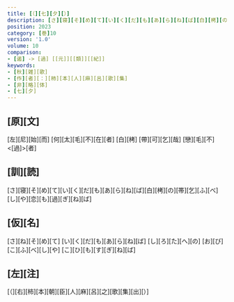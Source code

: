 ```yaml
---
title: [（][七][夕][）]
description: [さ][寝][そ][め][て][い][く][だ][も][あ][ら][ね][ば][白][栲][の][帯][乞][ふ][べ][し][や][恋][も][過][ぎ][ね][ば]
position: 2023
category: [巻]10
version: '1.0'
volume: 10
comparison:
- [遏] -> [過] [[元]][[類]][[紀]]
keywords:
- [秋][雑][歌]
- [作][者][：][柿][本][人][麻][呂][歌][集]
- [非][略][体]
- [七][夕]
---
```


## [原][文]

[左][尼][始][而] [何][太][毛][不][在][者] [白][栲] [帶][可][乞][哉] [戀][毛][不]<[過]>[者]

## [訓][読]

[さ][寝][そ][め][て][い][く][だ][も][あ][ら][ね][ば][白][栲][の][帯][乞][ふ][べ][し][や][恋][も][過][ぎ][ね][ば]

## [仮][名]

[さ][ね][そ][め][て] [い][く][だ][も][あ][ら][ね][ば] [し][ろ][た][へ][の] [お][び][こ][ふ][べ][し][や] [こ][ひ][も][す][ぎ][ね][ば]

## [左][注]

[（][右][柿][本][朝][臣][人][麻][呂][之][歌][集][出][）]
